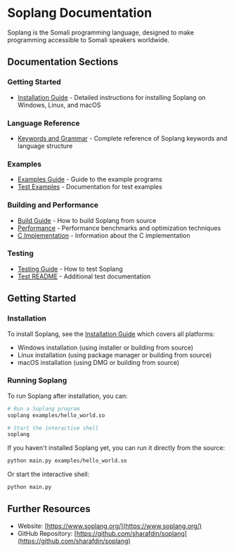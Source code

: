 # Soplang Documentation

Soplang is the Somali programming language, designed to make programming accessible to Somali speakers worldwide.

## Documentation Sections

### Getting Started
- [Installation Guide](installation.md) - Detailed instructions for installing Soplang on Windows, Linux, and macOS

### Language Reference
- [Keywords and Grammar](language/keywords.md) - Complete reference of Soplang keywords and language structure

### Examples
- [Examples Guide](examples/EXAMPLES.md) - Guide to the example programs
- [Test Examples](examples/TEST_EXAMPLES_README.md) - Documentation for test examples

### Building and Performance
- [Build Guide](build/BUILD.md) - How to build Soplang from source
- [Performance](build/PERFORMANCE.md) - Performance benchmarks and optimization techniques
- [C Implementation](build/README_C.md) - Information about the C implementation

### Testing
- [Testing Guide](testing/TESTING.md) - How to test Soplang
- [Test README](testing/README-TESTS.md) - Additional test documentation

## Getting Started

### Installation

To install Soplang, see the [Installation Guide](installation.md) which covers all platforms:
- Windows installation (using installer or building from source)
- Linux installation (using package manager or building from source)
- macOS installation (using DMG or building from source)

### Running Soplang

To run Soplang after installation, you can:

```bash
# Run a Soplang program
soplang examples/hello_world.so

# Start the interactive shell
soplang
```

If you haven't installed Soplang yet, you can run it directly from the source:

```bash
python main.py examples/hello_world.so
```

Or start the interactive shell:

```bash
python main.py
```

## Further Resources

- Website: [https://www.soplang.org/](https://www.soplang.org/)
- GitHub Repository: [https://github.com/sharafdin/soplang](https://github.com/sharafdin/soplang)
